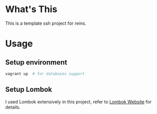 # What's This
This is a template ssh project for reins.

# Usage
## Setup environment
```bash
vagrant up  # for databases support
```

## Setup Lombok
I used Lombok extensively in this project, refer to [Lombok Website](https://projectlombok.org/) for details.